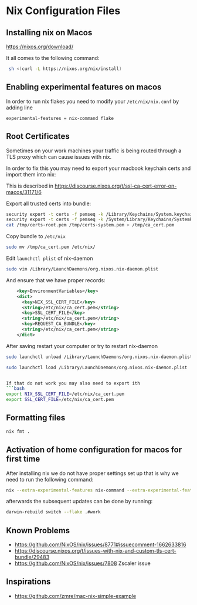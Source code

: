 #  Nix Configuration Files

## Installing nix on Macos

<https://nixos.org/download/>

It all comes to the following command:

```bash
 sh <(curl -L https://nixos.org/nix/install)
```

## Enabling experimental features on macos

In order to run nix flakes you need to modify your `/etc/nix/nix.conf` by adding line

```text
experimental-features = nix-command flake
```

## Root Certificates

Sometimes on your work machines your traffic is being routed through a TLS proxy which can cause issues with nix.

In order to fix this you may need to export your macbook keychain certs and import them into nix:

This is described in <https://discourse.nixos.org/t/ssl-ca-cert-error-on-macos/31171/6>

Export all trusted certs into bundle:

```bash
security export -t certs -f pemseq -k /Library/Keychains/System.keychain -o /tmp/certs-system.pem
security export -t certs -f pemseq -k /System/Library/Keychains/SystemRootCertificates.keychain -o /tmp/certs-root.pem
cat /tmp/certs-root.pem /tmp/certs-system.pem > /tmp/ca_cert.pem
```

Copy bundle to `/etc/nix`

```bash
sudo mv /tmp/ca_cert.pem /etc/nix/
```

Edit `launchctl plist` of nix-daemon

```bash
sudo vim /Library/LaunchDaemons/org.nixos.nix-daemon.plist
```

And ensure that we have proper records:

```xml
    <key>EnvironmentVariables</key>
    <dict>
      <key>NIX_SSL_CERT_FILE</key>
      <string>/etc/nix/ca_cert.pem</string>
      <key>SSL_CERT_FILE</key>
      <string>/etc/nix/ca_cert.pem</string>
      <key>REQUEST_CA_BUNDLE</key>
      <string>/etc/nix/ca_cert.pem</string>
    </dict>
```

After saving restart your computer or try to restart nix-daemon

```bash
sudo launchctl unload /Library/LaunchDaemons/org.nixos.nix-daemon.plist
```

```bash
sudo launchctl load /Library/LaunchDaemons/org.nixos.nix-daemon.plist
```

````bash

If that do not work you may also need to export ith
```bash
export NIX_SSL_CERT_FILE=/etc/nix/ca_cert.pem
export SSL_CERT_FILE=/etc/nix/ca_cert.pem
````

## Formatting files

```bash
nix fmt .
```

## Activation of home configuration for macos for first time

After installing nix we do not have proper settings set up that is why we need to run the following command:

```bash
nix --extra-experimental-features nix-command --extra-experimental-features flakes run github:LnL7/nix-darwin -- switch --flake .#work
```

afterwards the subsequent updates can be done by running:

```bash
darwin-rebuild switch --flake .#work
```

## Known Problems

- <https://github.com/NixOS/nix/issues/8771#issuecomment-1662633816>
- <https://discourse.nixos.org/t/issues-with-nix-and-custom-tls-cert-bundle/29483>
- <https://github.com/NixOS/nix/issues/7808> Zscaler issue

## Inspirations

- <https://github.com/zmre/mac-nix-simple-example>
